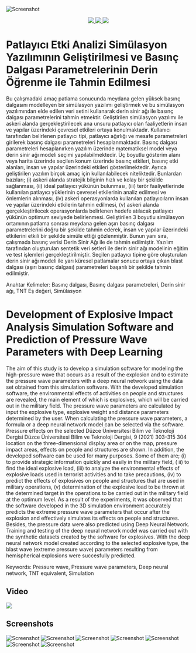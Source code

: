 ![Screenshot](/doc/img/header.png)

<p align="center">

<a href="https://dergipark.org.tr/en/pub/dubited/issue/67474/1014063" target="_blank">
<img src="https://img.shields.io/badge/Duzce%20University%20Journal%20of%20Science%20and%20Technology%20Article-21296e?style=for-the-badge"/>
</a>

<a href="/doc/pdf/Report.pdf" target="_blank">
<img src="https://img.shields.io/badge/2242%20TÜBİTAK%20Report-e53a25?style=for-the-badge"/>
</a>

<a href="/doc/bin" target="_blank">
<img src="https://img.shields.io/badge/Download-333333?style=for-the-badge"/>
</a>

</p>

# Patlayıcı Etki Analizi Simülasyon Yazılımının Geliştirilmesi ve Basınç Dalgası Parametrelerinin Derin Öğrenme ile Tahmin Edilmesi

Bu çalışmadaki amaç patlama sonucunda meydana gelen yüksek basınç dalgasını modelleyen bir simülasyon yazılımı geliştirmek ve bu simülasyon
yazılımından elde edilen veri setini kullanarak derin sinir ağı ile basınç dalgası parametrelerini tahmin etmektir. Geliştirilen simülasyon yazılımı
ile askeri alanda gerçekleştirilecek ana unsuru patlayıcı olan faaliyetlerin insan ve yapılar üzerindeki çevresel etkileri ortaya konulmaktadır.
Kullanıcı tarafından belirlenen patlayıcı tipi, patlayıcı ağırlığı ve mesafe parametreleri girilerek basınç dalgası parametreleri hesaplanmaktadır.
Basınç dalgası parametreleri hesaplanırken yazılım üzerinde matematiksel model veya derin sinir ağı modeli seçimi yapılabilmektedir. Üç boyutlu
gösterim alanı veya harita üzerinde seçilen konum üzerinde basınç etkileri, basınç etki alanları, insan ve yapılar üzerindeki etkileri
gösterilmektedir. Ayrıca geliştirilen yazılım birçok amaç için kullanılabilecek niteliktedir. Bunlardan bazıları; (i) askeri alanda stratejik bilginin
hızlı ve kolay bir şekilde sağlanması, (ii) ideal patlayıcı yükünün bulunması, (iii) terör faaliyetlerinde kullanılan patlayıcı yüklerinin çevresel
etkilerinin analiz edilmesi ve önlemlerin alınması, (iv) askeri operasyonlarda kullanılan patlayıcıların insan ve yapılar üzerindeki etkilerin tahmin
edilmesi, (v) askeri alanda gerçekleştirilecek operasyonlarda belirlenen hedefe atılacak patlayıcı yükünün optimum seviyede belirlenmesi. Geliştirilen
3 boyutlu simülasyon ortamının patlama sonrası meydana gelen aşırı basınç dalgası parametrelerini doğru bir şekilde tahmin ederek, insan ve yapılar
üzerindeki etkilerini etkili bir şekilde simüle ettiği gözlenmiştir. Bunun yanı sıra, çalışmada basınç verisi Derin Sinir Ağı ile de tahmin
edilmiştir. Yazılım tarafından oluşturulan sentetik veri setleri ile derin sinir ağı modelinin eğitim ve test işlemleri gerçekleştirilmiştir. Seçilen
patlayıcı tipine göre oluşturulan derin sinir ağı modeli ile yarı küresel patlamalar sonucu ortaya çıkan blast dalgası (aşırı basınç dalgası)
parametreleri başarılı bir şekilde tahmin edilmiştir.

Anahtar Kelimeler: Basınç dalgası, Basınç dalgası parametreleri, Derin sinir ağı, TNT Eş değeri, Simülasyon

# Development of Explosive Impact Analysis Simulation Software and Prediction of Pressure Wave Parameters with Deep Learning

The aim of this study is to develop a simulation software for modeling the high-pressure wave that occurs as a result of the explosion and to estimate
the pressure wave parameters with a deep neural network using the data set obtained from this simulation software. With the developed simulation
software, the environmental effects of activities on people and structures are revealed, the main element of which is explosives, which will be
carried out in the military field. The pressure wave parameters are calculated by input the explosive type, explosive weight and distance parameters
determined by the user. When calculating the pressure wave parameters, a formula or a deep neural network model can be selected via the software.
Pressure effects on the selected Düzce Üniversitesi Bilim ve Teknoloji Dergisi Düzce Üniversitesi Bilim ve Teknoloji Dergisi, 9 (2021) 303-315 304
location on the three-dimensional display area or on the map, pressure impact areas, effects on people and structures are shown. In addition, the
developed software can be used for many purposes. Some of them are; (i) to provide strategic information quickly and easily in the military field, (
ii) to find the ideal explosive load, (iii) to analyze the environmental effects of explosive loads used in terrorist activities and to take
precautions, (iv) to predict the effects of explosives on people and structures that are used in military operations, (v) determination of the
explosive load to be thrown at the determined target in the operations to be carried out in the military field at the optimum level. As a result of
the experiments, it was observed that the software developed in the 3D simulation environment accurately predicts the extreme pressure wave parameters
that occur after the explosion and effectively simulates its effects on people and structures. Besides, the pressure data were also predicted using
Deep Neural Network. Training and testing of the deep neural network model was carried out with the synthetic datasets created by the software for
explosives. With the deep neural network model created according to the selected explosive type, the blast wave (extreme pressure wave) parameters
resulting from hemispherical explosions were succesfully predicted.

Keywords: Pressure wave, Pressure wave parameters, Deep neural network, TNT equivalent, Simulation

## Video
<a href="/doc/video/EEA.mp4" target="_blank">
<img src="/doc/img/player.png"/>
</a>

## Screenshots

![Screenshot](/doc/img/picture1.png)
![Screenshot](/doc/img/picture2.png)
![Screenshot](/doc/img/picture3.png)
![Screenshot](/doc/img/picture4.png)
![Screenshot](/doc/img/picture5.png)
![Screenshot](/doc/img/picture6.png)
![Screenshot](/doc/img/picture7.png)
